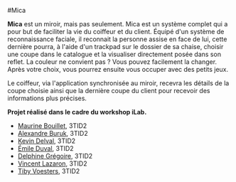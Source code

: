 #Mica



**Mica** est un miroir, mais pas seulement. Mica est un système complet qui a pour but de faciliter la vie du coiffeur et du client. 
Équipé d'un système de reconnaissance faciale, il reconnait la personne assise en face de lui, cette dernière pourra, 
à l'aide d'un trackpad sur le dossier de sa chaise, choisir une coupe dans le catalogue et la visualiser directement posée dans son reflet. 
La couleur ne convient pas ? Vous pouvez facilement la changer. Après votre choix, vous pourrez ensuite vous occuper avec des petits jeux. 

Le coiffeur, via l'application synchronisée au miroir, recevra les détails de la coupe choisie ainsi que la dernière coupe du client pour recevoir des informations plus précises.

**Projet réalisé dans le cadre du workshop iLab.**

- [Maurine Bouillet](https://twitter.com/maurine_bee), 3TID2
- [Alexandre Buruk](https://twitter.com/devonab), 3TID2
- [Kevin Delval](https://twitter.com/gotabird), 3TID2
- [Émile Duval](https://twitter.com/Emile_D_), 3TID2
- [Delphine Grégoire](https://twitter.com/DelphineGT), 3TID2
- [Vincent Lazaron](https://twitter.com/LazaronV), 3TID2
- [Tiby Voesters](https://twitter.com/TibyOctet), 3TID2
